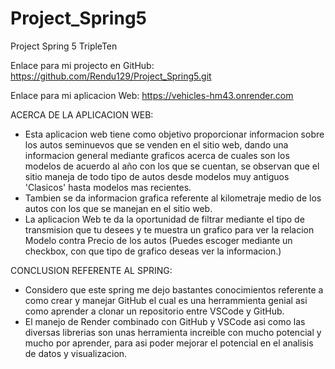 # Project_Spring5
Project Spring 5 TripleTen

Enlace para mi projecto en GitHub: 
https://github.com/Rendu129/Project_Spring5.git


Enlace para mi aplicacion Web:
https://vehicles-hm43.onrender.com


ACERCA DE LA APLICACION WEB:
* Esta aplicacion web tiene como objetivo proporcionar informacion sobre los autos seminuevos que se venden en el sitio web, dando una informacion general mediante graficos acerca de cuales son los modelos de acuerdo al año con los que se cuentan, se observan que el sitio maneja  de todo tipo de autos desde modelos muy antiguos 'Clasicos' hasta modelos mas recientes.
* Tambien se da informacion grafica referente al kilometraje medio de los autos con los que se manejan en el sitio web.
* La aplicacion Web te da la oportunidad de filtrar mediante el tipo de transmision que tu desees y te muestra un grafico para ver la relacion Modelo contra Precio de los autos (Puedes escoger mediante un checkbox, con que tipo de grafico deseas ver la informacion.)

CONCLUSION REFERENTE AL SPRING:
* Considero que este spring me dejo bastantes conocimientos referente a como crear y manejar GitHub el cual es una herrammienta genial asi como aprender a clonar un repositorio entre VSCode y GitHub.
* El manejo de Render combinado con GitHub y VSCode asi como las diversas librerias son unas herramienta increible con mucho potencial y mucho por aprender, para asi poder mejorar el potencial en el analisis de datos y visualizacion.

